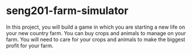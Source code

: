 # seng201-farm-simulator
In this project, you will build a game in which you are starting a new life on your new country farm. You can buy crops and animals to manage on your farm. You will need to care for your crops and animals to make the biggest profit for your farm.
